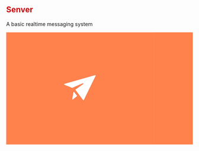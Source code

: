 <link rel="stylesheet" type="text/css" href="readme/readme.css">
<h2>
    <font color="#c9040a"> Senver </font>
</h2>
<p align="justify">A basic realtime messaging system</p>

<div style="background:#ff814c; width: 100%;">
	<img width="" height="" title="tituloDaImagem" alt="tituloDaImagem"
         src="readme/gif-icons-menu-transition-animations-send-mail.gif"/>
</div>
